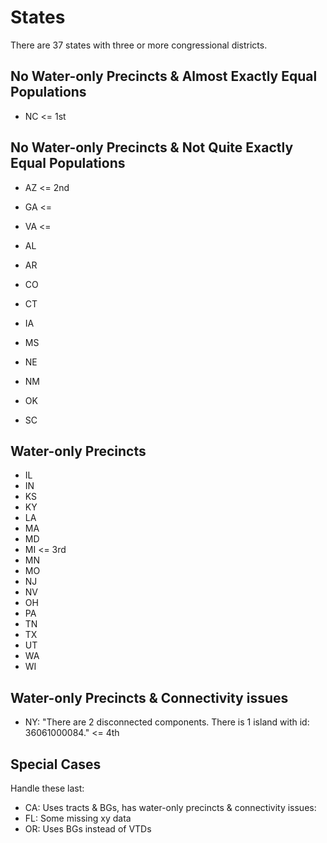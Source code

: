 # States

There are 37 states with three or more congressional districts.

## No Water-only Precincts & Almost Exactly Equal Populations

- NC <= 1st

## No Water-only Precincts & Not Quite Exactly Equal Populations

- AZ <= 2nd
- GA <=
- VA <=

- AL
- AR
- CO
- CT
- IA
- MS
- NE
- NM
- OK
- SC

## Water-only Precincts

- IL
- IN
- KS
- KY
- LA
- MA
- MD
- MI <= 3rd
- MN
- MO
- NJ
- NV
- OH
- PA
- TN
- TX
- UT
- WA
- WI

## Water-only Precincts & Connectivity issues

- NY: "There are 2 disconnected components. There is 1 island with id: 36061000084." <= 4th

## Special Cases

Handle these last:

- CA: Uses tracts & BGs, has water-only precincts & connectivity issues:
- FL: Some missing xy data
- OR: Uses BGs instead of VTDs
